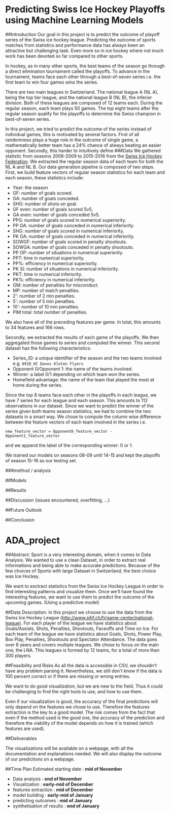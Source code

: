 # Predicting Swiss Ice Hockey Playoffs using Machine Learning Models

##Introduction
Our goal in this project is to predict the outcome of playoff series of the Swiss ice hockey league.
Predicting the outcome of sports matches from statistics and performance data has always been an attractive but challenging task. Even more so in ice hockey where not much work has been devoted so far compared to other sports.

In hockey, as in many other sports, the best teams of the season go through a direct elimination tournament called the playoffs. To advance in the tournament, teams face each other through a best-of-seven series i.e. the first team to win four games wins the series.

There are two main leagues in Switzerland. The national league A (NL A), being the top tier league, and the national league B (NL B), the inferior division. Both of these leagues are composed of 12 teams each. During the regular season, each team plays 50 games. The top eight teams after the regular season qualify for the playoffs to determine the Swiss champion in best-of-seven series.

In this project, we tried to predict the outcome of the series instead of individual games, this is motivated by several factors. First of all randomness plays a huge role in the outcome of single game, a mathematically better team has a 24% chance of always beating an easier opponent. Secondly, this harder to intuitively define 
###Data
We gathered statistic from seasons 2008-2009 to 2015-2016 from the [Swiss Ice Hockey Federation](http://www.sihf.ch/fr/). We extracted the regular season data of each team for both the NL A and NL B. Our data generation pipeline is composed of two steps. First, we build feature vectors of regular season statistics for each team and each season, these statistics include:

* Year: the season
* GF: number of goals scored.
* GA: number of goals conceded.
* SHG: number of shots on goal.
* GF even: number of goals scored 5v5.
* GA even: number of goals conceded 5v5.
* PPG: number of goals scored in numerical superiority.
* PP GA: number of goals conceded in numerical inferiority.
* SHG: number of goals scored in numerical inferiority.
* PK GA: number of goals conceded in numerical inferiority.
* SOWGF: number of goals scored in penalty shootouts.
* SOWGA: number of goals conceded in penalty shootouts.
* PP OP: number of situations in numerical superiority.
* PPT: time in numerical superiority.
* PP%: efficiency in numerical superiority.
* PK SI: number of situations in numerical inferiority.
* PKT: time in numerical inferiority.
* PK%: efficiency in numerical inferiority.
* GM: number of penalties for misconduct.
* MP: number of match penalties.
* 2': number of 2 min penalties.
* 5': number of 5 min penalties.
* 10': number of 10 min penalties.
* PIM total: total number of penalties.

We also have all of the preceding features per game. In total, this amounts to 34 features and 166 rows.

Secondly, we extracted the results of each game of the playoffs. We then aggregated those games to series and computed the winner. This second dataset has the following characteristics:

* Series_ID: a unique identifier of the season and the two teams involved e.g. `0910_HC Davos Kloten Flyers`
* Opponent 0/Opponent 1: the name of the teams involved.
* Winner: a label 0/1 depending on which team won the series.
* Homefield advantage: the name of the team that played the most at home during the series.

Since the top 8 teams face each other in the playoffs in each league, we have 7 series for each league and each season. This amounts to 112 observations in our dataset. 
Since we want to predict the winner of the series given both teams season statistics, we had to combine the two datasets in a smart way. We chose to compute the column wise difference between the feature vectors of each team involved in the series i.e.

`new_feature_vector = Opponent0_feature_vector - Opponent1_feature_vector`

and we append the label of the corresponding winner: 0 or 1.

We trained our models on seasons 08-09 until 14-15 and kept the playoffs of season 15-16 as our testing set.

###method / analysis

##Models

##Results

##Discussion (issues encountered, overfitting, ...)

##Future Outlook

##Conclusion

# ADA_project

##Abstract:
Sport is a very interesting domain, when it comes to Data Analysis. We wanted to use a clean Dataset, in order to extract real informations and being able to make accurate predictions. Because of the few choices of Sports with large Dataset in Switzerland, the best choice was Ice Hockey.

We want to exctract statistics from the Swiss Ice Hockey League in order to find interesting patterns and visualize them.
Once we'll have found the interesting features, we want to use them to predict the outcome of the upcoming games. (Using a predictive model)

##Data Description:
In this project we choose to use the data from the Swiss Ice Hockey League (http://www.sihf.ch/fr/game-center/national-league).
For each player of the league we have statistics about Goals/Assists, Shots, Penalties, Shootouts, Faceoffs and Time on Ice. 
For each team of the league we have statistics about Goals, Shots, Power Play, Box Play, Penalties, Shootouts and Spectator Attendance.
The data goes over 8 years and covers multiple leagues. We chose to focus on the main one, the LNA. This leagues is formed by 12 teams, for a total of more than 300 players.

##Feasibility and Risks
As all the data is accessible in CSV, we shouldn't have any problem parsing it. Nevertheless, we still don't know if the data is 100 percent correct or if there are missing or wrong entries.

We want to do good visualization, but we are new to the field. Thus it could be challenging to find the right tools to use, and how to use them.

Even if our visualization is good, the accuracy of the final predictions will only depend on the features we chose to use. Therefore the features extraction is the key to a good model. The risk comes from the fact that even if the method used is the good one, the accuracy of the prediction and therefore the viability of the model depends on how it is trained (which features are used).

##Deliverables

The visualizations will be available on a webpage, with all the documentation and explanations needed. We will also display the outcome of our predictions on a webpage.

##Time Plan
Estimated starting date : **mid of November**
- Data analysis : **end of November**
- Visualization : **early-mid of December**
- features extraction : **mid of December**
- model building : **early-mid of January**
- predicting outcomes : **mid of January**
- synthetisation of results : **end of January**
